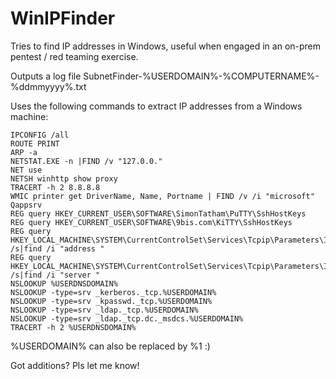 # WinIPFinder
Tries to find IP addresses in Windows, useful when engaged in an on-prem pentest / red teaming exercise.

Outputs a log file SubnetFinder-%USERDOMAIN%-%COMPUTERNAME%-%ddmmyyyy%.txt

Uses the following commands to extract IP addresses from a Windows machine:

```
IPCONFIG /all
ROUTE PRINT
ARP -a
NETSTAT.EXE -n |FIND /v "127.0.0."
NET use
NETSH winhttp show proxy
TRACERT -h 2 8.8.8.8
WMIC printer get DriverName, Name, Portname | FIND /v /i "microsoft"
Qappsrv
REG query HKEY_CURRENT_USER\SOFTWARE\SimonTatham\PuTTY\SshHostKeys
REG query HKEY_CURRENT_USER\SOFTWARE\9bis.com\KiTTY\SshHostKeys
REG query HKEY_LOCAL_MACHINE\SYSTEM\CurrentControlSet\Services\Tcpip\Parameters\Interfaces /s|find /i "address "
REG query HKEY_LOCAL_MACHINE\SYSTEM\CurrentControlSet\Services\Tcpip\Parameters\Interfaces /s|find /i "server "
NSLOOKUP %USERDNSDOMAIN%
NSLOOKUP -type=srv _kerberos._tcp.%USERDOMAIN%
NSLOOKUP -type=srv _kpasswd._tcp.%USERDOMAIN%
NSLOOKUP -type=srv _ldap._tcp.%USERDOMAIN%
NSLOOKUP -type=srv _ldap._tcp.dc._msdcs.%USERDOMAIN%
TRACERT -h 2 %USERDNSDOMAIN%
```

%USERDOMAIN% can also be replaced by %1 :)

Got additions? Pls let me know!

